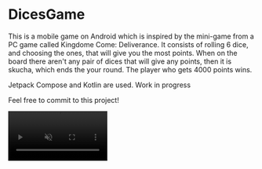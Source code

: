 # DicesGame
This is a mobile game on Android which is inspired by the mini-game from a PC game called Kingdome Come: Deliverance.
It consists of rolling 6 dice, and choosing the ones, that will give you the most points.
When on the board there aren't any pair of dices that will give any points, then it is skucha, which ends the your round.
The player who gets 4000 points wins.

Jetpack Compose and Kotlin are used. Work in progress

Feel free to commit to this project!

<video width="40%" loop autoplay muted>
    <source src="app/dice_showcase_03102024.gif" type="video/gif">
    Your browser does not support the video tag.
</video>
